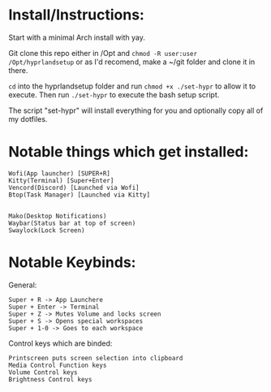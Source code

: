 # Install/Instructions:
Start with a minimal Arch install with yay.

Git clone this repo either in /Opt and `chmod -R user:user /Opt/hyprlandsetup` or as I'd recomend, make a ~/git folder and clone it in there.

`cd` into the hyprlandsetup folder and run `chmod +x ./set-hypr` to allow it to execute. Then run `./set-hypr` to execute the bash setup script.

The script "set-hypr" will install everything for you and optionally copy all of my dotfiles.


# Notable things which get installed:

```
Wofi(App launcher) [SUPER+R]
Kitty(Terminal) [Super+Enter]
Vencord(Discord) [Launched via Wofi]
Btop(Task Manager) [Launched via Kitty]


Mako(Desktop Notifications)
Waybar(Status bar at top of screen)
Swaylock(Lock Screen)
```

# Notable Keybinds:

General:
```
Super + R -> App Launchere
Super + Enter -> Terminal
Super + Z -> Mutes Volume and locks screen
Super + S -> Opens special workspaces
Super + 1-0 -> Goes to each workspace
```

Control keys which are binded:
```
Printscreen puts screen selection into clipboard
Media Control Function keys
Volume Control keys
Brightness Control keys
```
